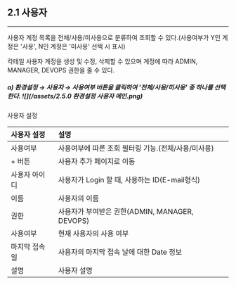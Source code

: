 ## 2.1 사용자

---

사용자 계정 목록을 전체/사용/미사용으로 분류하여 조회할 수 있다.\(사용여부가 Y인 계정은 '사용', N인 계정은 '미사용' 선택 시 표시\)

칵테일 사용자 계정을 생성 및 수정, 삭제할 수 있으며 계정에 따라 ADMIN, MANAGER, DEVOPS 권한을 줄 수 있다.

##### a\) 환경설정 → 사용자 →  사용여부 버튼을 클릭하여 '전체/사용/미사용' 중 하나를 선택한다.  ![](/assets/2.5.0 환경설정 사용자 메인.png)

사용자 설정

| **사용자 설정** | **설명** |
| :--- | :--- |
| 사용여부 | 사용여부에 따른 조회 필터링 기능.\(전체/사용/미사용\) |
| + 버튼 | 사용자 추가 페이지로 이동 |
| 사용자 아이디 | 사용자가 Login 할 때, 사용하는 ID\(E-mail형식\) |
| 이름 | 사용자의 이름 |
| 권한 | 사용자가 부여받은 권한\(ADMIN, MANAGER, DEVOPS\) |
| 사용여부 | 현재 사용자의 사용 여부 |
| 마지막 접속일 | 사용자의 마지막 접속 날에 대한 Date 정보 |
| 설명 | 사용자 설명 |



